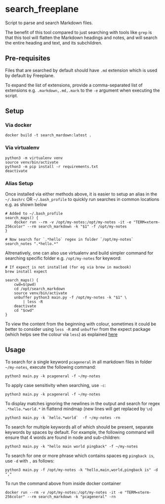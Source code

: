 # search_freeplane

Script to parse and search Markdown files. 

The benefit of this tool compared to just searching with tools like `grep` is that this tool will flatten the Markdown headings and notes, and will search the entire heading and text, and its subchildren. 

## Pre-requisites

Files that are searched by default should have `.md` extension which is used by default by Freeplane.

To expand the list of extensions, provide a comma-separated list of extensions e.g. `.markdown,.md,.mark` to the `-e` argument when executing the script.

## Setup

### Via docker
```
docker build -t search_mardown:latest .
```

### Via virtualenv
```
python3 -m virtualenv venv
source venv/bin/activate
python3 -m pip install -r requirements.txt
deactivate
```

### Alias Setup 

Once installed via either methods above, it is easier to setup an alias in the `~/.bashrc` OR `~/.bash_profile` to quickly run searches in common locations e.g. as shown below
```
# Added to ~/.bash_profile
search_maps() {
    docker run --rm -v /opt/my-notes:/opt/my-notes -it -e "TERM=xterm-256color" --rm search_markdown -k "$1" -f /opt/my-notes
}

# Now search for `.*hello` regex in folder `/opt/my-notes`
search_notes ".*hello.*"
```
Altrenatively, one can also use virtualenv and build simpler command for searching specific folder e.g. `/opt/my-notes` for keyword:
```
# If expect is not installed (for eg via brew in macbook)
brew install expect

search_maps() {
    cwd=$(pwd)
    cd /opt/search_markdown
    source venv/bin/activate
    unbuffer python3 main.py -f /opt/my-notes -k "$1" \
        | less -R
    deactivate
    cd "$cwd"
}
```

To view the content from the beginning with colour, sometimes it could be better to consider using `less -R` and `unbuffer` from the expect package (which helps see the colour via `less`) as explained [here](https://superuser.com/questions/117841/when-reading-a-file-with-less-or-more-how-can-i-get-the-content-in-colors)


## Usage

To search for a single keyword `pcageneral` in all markdown files in folder `~/my-notes`, execute the following command:
```
python3 main.py -k pcageneral -f ~/my-notes
```

To apply case sensitivity when searching, use `-c`:
```
python3 main.py -k pcageneral -f ~/my-notes
``` 

To display matches ignoring the newlines in the output and search for regex `.*hello.*world.*` in flattend mindmap (new lines will get replaced by `\n`)
```
python3 main.py -k `hello.*world`  -f ~/my-notes -rn
```

To search for multiple keywords all of which should be present, separate keywords by spaces by default. For example, the following command will ensure that 4 words are found in node and sub-children:
```
python3 main.py -k "hello main world pingback" -f ~/my-notes
```

To search for one or more phrase which contains spaces eg `pingback is`, use `-d` with `,` as follows:
```
python3 main.py -f /opt/my-notes -k "hello,main,world,pingback is" -d ","
```

To run the command above from inside docker container
```
docker run --rm -v /opt/my-notes:/opt/my-notes -it -e "TERM=xterm-256color" --rm search_markdown -k "pcageneral" -rn
```

